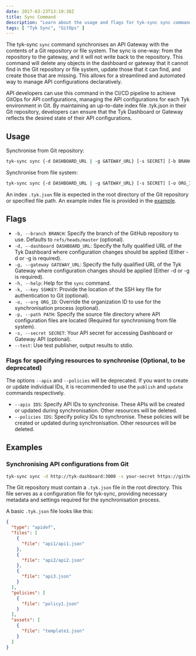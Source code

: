 ```yaml
---
date: 2017-03-23T13:19:38Z
title: Sync Command
description: "Learn about the usage and flags for tyk-sync sync command"
tags: [ "Tyk Sync", "GitOps" ]
---
```


The tyk-sync `sync` command synchronises an API Gateway with the contents of a Git repository or file system. The sync is one-way: from the repository to the gateway, and it will not write back to the repository. This command will delete any objects in the dashboard or gateway that it cannot find in the Git repository or file system, update those that it can find, and create those that are missing. This allows for a streamlined and automated way to manage API configurations declaratively.

API developers can use this command in the CI/CD pipeline to achieve GitOps for API configurations, managing the API configurations for each Tyk environment in Git. By maintaining an up-to-date index file .tyk.json in their Git repository, developers can ensure that the Tyk Dashboard or Gateway reflects the desired state of their API configurations.

## Usage

Synchronise from Git repository:
```bash
tyk-sync sync {-d DASHBOARD_URL | -g GATEWAY_URL} [-s SECRET] [-b BRANCH] [-k SSHKEY] [-o ORG_ID] REPOSITORY_URL
```

Synchronise from file system:
```bash
tyk-sync sync {-d DASHBOARD_URL | -g GATEWAY_URL} [-s SECRET] [-o ORG_ID] -p PATH
```

An index `.tyk.json` file is expected in the root directory of the Git repository or specified file path. An example index file is provided in the [example](#examples).

## Flags
* `-b, --branch BRANCH`: Specify the branch of the GitHub repository to use. Defaults to `refs/heads/master` (optional).
* `-d, --dashboard DASHBOARD_URL`: Specify the fully qualified URL of the Tyk Dashboard where configuration changes should be applied (Either -d or -g is required).
* `-g, --gateway GATEWAY_URL`: Specify the fully qualified URL of the Tyk Gateway where configuration changes should be applied (Either -d or -g is required).
* `-h, --help`: Help for the `sync` command.
* `-k, --key SSHKEY`: Provide the location of the SSH key file for authentication to Git (optional).
* `-o, --org ORG_ID`: Override the organization ID to use for the synchronisation process (optional).
* `-p, --path PATH`: Specify the source file directory where API configuration files are located (Required for synchronising from file system).
* `-s, --secret SECRET`: Your API secret for accessing Dashboard or Gateway API (optional).
* `--test`: Use test publisher, output results to stdio.

### Flags for specifying resources to synchronise (Optional, to be deprecated)
The options `--apis` and `--policies` will be deprecated. If you want to create or update individual IDs, it is recommended to use the `publish` and `update` commands respectively.
* `--apis IDS`: Specify API IDs to synchronise. These APIs will be created or updated during synchronisation. Other resources will be deleted.
* `--policies IDS`: Specify policy IDs to synchronise. These policies will be created or updated during synchronisation. Other resources will be deleted.

## Examples
### Synchronising API configurations from Git

```bash
tyk-sync sync -d http://tyk-dashboard:3000 -s your-secret https://github.com/your-repo
```

The Git repository must contain a `.tyk.json` file in the root directory. This file serves as a configuration file for tyk-sync, providing necessary metadata and settings required for the synchronisation process.

A basic `.tyk.json` file looks like this:

```json
{
  "type": "apidef",
  "files": [
    {
      "file": "api1/api1.json"
    },
    {
      "file": "api2/api2.json"
    },
    {
      "file": "api3.json"
    }
  ],
  "policies": [
    {
      "file": "policy1.json"
    }
  ],
  "assets": [
    {
      "file": "template1.json"
    }
  ]
}
```
